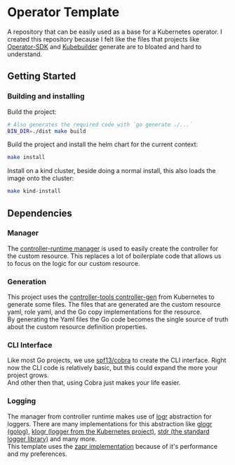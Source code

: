 # Operator Template
A repository that can be easily used as a base for a Kubernetes operator.
I created this repository because I felt like the files that projects like [Operator-SDK](https://sdk.operatorframework.io/) 
and [Kubebuilder](https://github.com/kubernetes-sigs/kubebuilder) generate are to bloated and hard to understand.

## Getting Started

### Building and installing

Build the project:
```sh
# Also generates the required code with `go generate ./...`
BIN_DIR=./dist make build
```

Build the project and install the helm chart for the current context:
```sh
make install
```

Install on a kind cluster, beside doing a normal install, this also loads the image onto the cluster:
```sh
make kind-install
```
## Dependencies

### Manager
The [controller-runtime manager](https://pkg.go.dev/sigs.k8s.io/controller-runtime/pkg/manager#Manager) is used to 
easily create the controller for the custom resource. This replaces a lot of boilerplate code that allows us to focus on
the logic for our custom resource.

### Generation
This project uses the [controller-tools controller-gen](https://github.com/kubernetes-sigs/controller-tools) from Kubernetes to generate some files.
The files that are generated are the custom resource yaml, role yaml, and the Go copy implementations for the resource.   
By generating the Yaml files the Go code becomes the single source of truth about the custom resource definition properties.

### CLI Interface
Like most Go projects, we use [spf13/cobra](https://github.com/spf13/cobra) to create the CLI interface.
Right now the CLI code is relatively basic, but this could expand the more your project grows.  
And other then that, using Cobra just makes your life easier.

### Logging
The manager from controller runtime makes use of [logr](https://github.com/go-logr/logr) abstraction for loggers.
There are many implementations for this abstraction like [glogr (golog)](https://github.com/go-logr/glogr), 
[klogr (logger from the Kubernetes project)](https://git.k8s.io/klog/klogr),
[stdr (the standard logger library)](https://github.com/go-logr/stdr) and many more.  
This template uses the [zapr implementation](https://github.com/go-logr/zapr) because of it's performance and my preferences.

